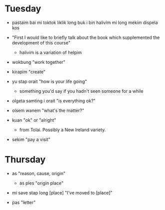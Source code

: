 # Tuesday

- pastaim bai mi toktok liklik long buk i bin halivim mi long mekim dispela kos
- "First I would like to briefly talk about the book which supplemented the development of this course"
	- halivim is a variation of helpim


- wokbung "work together"
- kirapim "create"

- yu stap orait "how is your life going"
	- something you'd say if you hadn't seen someone for a while


- olgeta samting i orait "is everything ok?"
- olsem wanem "what's the matter?"

- kuan "ok" or "alright" 
	- from Tolai. Possibly a New Ireland variety.

- sekim "pay a visit"


# Thursday

- as "reason, cause, origin"
	- as ples "origin place"

- mi save stap long \[place] "I've moved to \[place]"


- pas "letter"